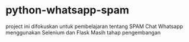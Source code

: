 # python-whatsapp-spam
project ini difokuskan untuk pembelajaran tentang SPAM Chat Whatsapp menggunakan Selenium dan Flask
Masih tahap pengembangan
